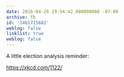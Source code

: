 ```yaml
---
date: 2016-04-26 19:54:42.000000000 -07:00
archive: fb
id: '1461725682'
weblog: false
linklist: true
weblog: false
---
```


A little election analysis reminder: 

https://xkcd.com/1122/
